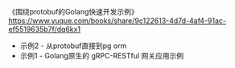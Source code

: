 《围绕protobuf的Golang快速开发示例》
https://www.yuque.com/books/share/9c122613-4d7d-4af4-91ac-ef5519635b7f/dq6kx1

* 示例2 - 从protobuf直接到pg orm
* 示例1 - Golang原生的 gRPC-RESTful 网关应用示例